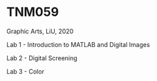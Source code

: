 # TNM059
Graphic Arts, LiU, 2020

Lab 1 - Introduction to MATLAB and Digital Images

Lab 2 - Digital Screening

Lab 3 - Color
